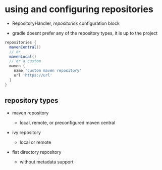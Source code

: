 # using and configuring repositories

- RepositoryHandler, *repositories* configuration block

- gradle doesnt prefer any of the repository types, it is up to the project


```groovy
repositories {
  mavenCentral()  
  // or
  mavenLocal()
  // or a custom
  maven {
    name 'custom maven repository'  
    url 'https://url'
  }
}
```

## repository types

- maven repository
  - local, remote, or preconfigured maven central

- ivy repository
  - local or remote

- flat directory repository
  - without metadata support
